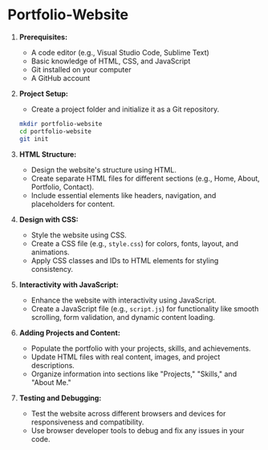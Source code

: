 # Portfolio-Website

1. **Prerequisites:**
   - A code editor (e.g., Visual Studio Code, Sublime Text)
   - Basic knowledge of HTML, CSS, and JavaScript
   - Git installed on your computer
   - A GitHub account

2. **Project Setup:**
   - Create a project folder and initialize it as a Git repository.

   ```bash
   mkdir portfolio-website
   cd portfolio-website
   git init
   ```

3. **HTML Structure:**
   - Design the website's structure using HTML.
   - Create separate HTML files for different sections (e.g., Home, About, Portfolio, Contact).
   - Include essential elements like headers, navigation, and placeholders for content.

4. **Design with CSS:**
   - Style the website using CSS.
   - Create a CSS file (e.g., `style.css`) for colors, fonts, layout, and animations.
   - Apply CSS classes and IDs to HTML elements for styling consistency.

5. **Interactivity with JavaScript:**
   - Enhance the website with interactivity using JavaScript.
   - Create a JavaScript file (e.g., `script.js`) for functionality like smooth scrolling, form validation, and dynamic content loading.

6. **Adding Projects and Content:**
   - Populate the portfolio with your projects, skills, and achievements.
   - Update HTML files with real content, images, and project descriptions.
   - Organize information into sections like "Projects," "Skills," and "About Me."

7. **Testing and Debugging:**
   - Test the website across different browsers and devices for responsiveness and compatibility.
   - Use browser developer tools to debug and fix any issues in your code.


